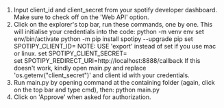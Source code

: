 1. Input client_id and client_secret from your spotify developer dashboard. Make sure to check off on the 'Web API' option.
2. Click on the explorer's top bar, run these commands, one by one. This will initialise your credentials into the code:
    python -m venv env
    set env/bin/activate
    python -m pip install spotipy --upgrade pip
    set SPOTIPY_CLIENT_ID=<REPLACE THIS WITH YOUR CLIENT ID>    NOTE: USE 'export' instead of set if you use mac or linux.
    set SPOTIPY_CLIENT_SECRET=<REPLACE THIS WITH YOUR CLIENT SECRET>    
    set SPOTIPY_REDIRECT_URI=http://localhost:8888/callback
If this doesn't work, kindly open main.py and replace 'os.getenv("client_secret")' and client id with your credentials.
3. Run main.py by opening command at the containing folder (again, click on the top bar and type cmd), then:
    python main.py
4. Click on 'Approve' when asked for authorization.